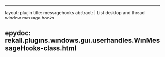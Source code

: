 
---
layout: plugin
title: messagehooks
abstract: |
    List desktop and thread window message hooks.

epydoc: rekall.plugins.windows.gui.userhandles.WinMessageHooks-class.html
---
